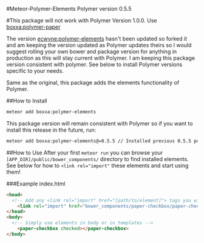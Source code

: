 #Meteor-Polymer-Elements
Polymer version 0.5.5

#This package will not work with Polymer Version 1.0.0. Use [boxxa:polymer-paper](https://github.com/boxxa/meteor-polymer-paper)

The version [ecwyne:polymer-elements](http://github.com/ecwyne/meteor-polymer-elements) hasn't been updated so forked it and am keeping the version updated as Polymer updates theirs so I would suggest rolling your own bower and package version for anything in production as this will stay current with Polymer. I am keeping this package version consistent with polymer. See below to install Polymer versions specific to your needs.

Same as the original, this package adds the elements functionality of Polymer.

##How to Install

```bash
meteor add boxxa:polymer-elements
```

This package version will remain consistent with Polymer so if you want to install this release in the future, run:
```bash
meteor add boxxa:polymer-elements@=0.5.5 // Installed previous 0.5.5 polymer
```
##How to Use
After your first `meteor run` you can browse your `[APP_DIR]/public/bower_components/` directory to find installed elements. See below for how to `<link rel="import"` these elements and start using them!

###Example
index.html
```html
<head>
  <!-- Add any <link rel="import" href="[path/to/element]"> tags you will use -->
	<link rel="import" href="bower_components/paper-checkbox/paper-checkbox.html">
</head>
<body>
  <!-- Simply use elements in body or in templates -->
	<paper-checkbox checked></paper-checkbox>
</body>
```
